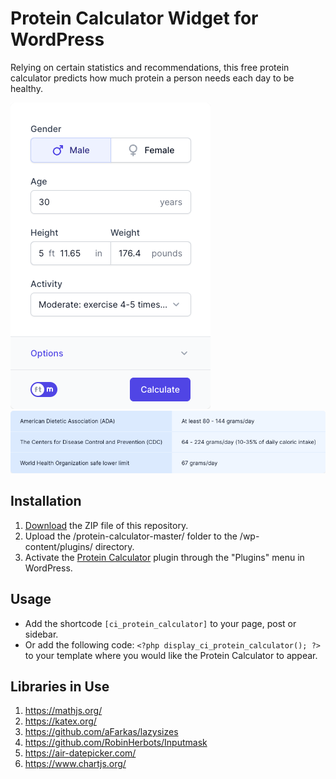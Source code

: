 # Protein Calculator Widget for WordPress

Relying on certain statistics and recommendations, this free protein calculator predicts how much protein a person needs each day to be healthy.

![Protein Calculator Input Form](/assets/images/screenshot-1.png "Protein Calculator Input Form")
![Protein Calculator Calculation Results](/assets/images/screenshot-2.png "Protein Calculator Calculation Results")

## Installation

1. [Download](https://github.com/pub-calculator-io/age-calculator/archive/refs/heads/master.zip) the ZIP file of this repository.
2. Upload the /protein-calculator-master/ folder to the /wp-content/plugins/ directory.
3. Activate the [Protein Calculator](https://www.calculator.io/protein-calculator/ "Protein Calculator Homepage") plugin through the "Plugins" menu in WordPress.

## Usage
* Add the shortcode `[ci_protein_calculator]` to your page, post or sidebar.
* Or add the following code: `<?php display_ci_protein_calculator(); ?>` to your template where you would like the Protein Calculator to appear.

## Libraries in Use
1. https://mathjs.org/
2. https://katex.org/
3. https://github.com/aFarkas/lazysizes
4. https://github.com/RobinHerbots/Inputmask
5. https://air-datepicker.com/
6. https://www.chartjs.org/
